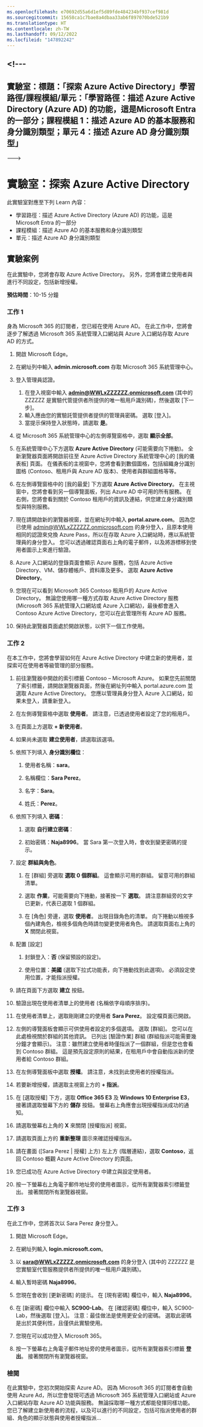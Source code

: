 ```yaml
---
ms.openlocfilehash: e70692d55a6d1ef5d89fde484234bf937cef981d
ms.sourcegitcommit: 15658ca1c7bae8a4dbaa33ab6f897070bde521b9
ms.translationtype: HT
ms.contentlocale: zh-TW
ms.lasthandoff: 09/12/2022
ms.locfileid: "147892242"
---
```

<a name="---"></a><!---
---
實驗室：標題：「探索 Azure Active Directory」學習路徑/課程模組/單元：「學習路徑：描述 Azure Active Directory (Azure AD) 的功能，這是Microsoft Entra 的一部分；課程模組 1：描述 Azure AD 的基本服務和身分識別類型；單元 4：描述 Azure AD 身分識別類型」
---
--->

# <a name="lab-explore-azure-active-directory"></a>實驗室：探索 Azure Active Directory

此實驗室對應至下列 Learn 內容：

- 學習路徑：描述 Azure Active Directory (Azure AD) 的功能，這是 Microsoft Entra 的一部分
- 課程模組：描述 Azure AD 的基本服務和身分識別類型
- 單元：描述 Azure AD 身分識別類型

## <a name="lab-scenario"></a>實驗案例

在此實驗中，您將會存取 Azure Active Directory。  另外，您將會建立使用者與進行不同設定，包括新增授權。  

**預估時間**：10-15 分鐘

### <a name="task-1"></a>工作 1

身為 Microsoft 365 的訂閱者，您已經在使用 Azure AD。  在此工作中，您將會逐步了解透過 Microsoft 365 系統管理入口網站與 Azure 入口網站存取 Azure AD 的方式。

1. 開啟 Microsoft Edge。

2. 在網址列中輸入 **admin.microsoft.com** 存取 Microsoft 365 系統管理中心。

3. 登入管理員認證。
    1. 在登入視窗中輸入 **admin@WWLxZZZZZZ.onmicrosoft.com** (其中的 ZZZZZZ 是實驗代管提供者所提供的唯一租用戶識別碼)，然後選取 [下一步]。
    1. 輸入應由您的實驗託管提供者提供的管理員密碼。 選取 [登入]。
    1. 當提示保持登入狀態時，請選取 **是**。

4. 從 Microsoft 365 系統管理中心的左側導覽窗格中，選取 **顯示全部**。

5. 在系統管理中心下方選取 **Azure Active Directory** (可能需要向下捲動)。  全新瀏覽器頁面將開啟前往至 Azure Active Directory 系統管理中心的 [我的儀表板] 頁面。 在儀表板的主視窗中，您將會看到數個圖格，包括組織身分識別圖格 (Contoso、租用戶與 Azure AD 版本)、使用者與群組圖格等等。

6. 在左側導覽窗格中的 [我的最愛] 下方選取 **Azure Active Directory**。  在主視窗中，您將會看到另一個導覽面板，列出 Azure AD 中可用的所有服務。 在右側，您將會看到關於 Contoso 租用戶的資訊及連結，供您建立身分識別類型與特別服務。  

7. 現在請開啟新的瀏覽器視窗，並在網址列中輸入 **portal.azure.com**。  因為您已使用 admin@WWLxZZZZZZ.onmicrosoft.com 的身分登入，且原本使用相同的認證來兌換 Azure Pass，所以在存取 Azure 入口網站時，應以系統管理員的身分登入。  您可以透過確認頁面右上角的電子郵件，以及將游標移到使用者圖示上來進行驗證。

8. Azure 入口網站的登錄頁面會顯示 Azure 服務，包括 Azure Active Directory、VM、儲存體帳戶、資料庫及更多。  選取 **Azure Active Directory**。  

9. 您現在可以看到 Microsoft 365 Contoso 租用戶的 Azure Active Directory。    無論您使用哪一種方式存取 Azure Active Directory 服務 (Microsoft 365 系統管理入口網站或 Azure 入口網站)，最後都會進入 Contoso Azure Active Directory，您可以在此管理所有 Azure AD 服務。

10. 保持此瀏覽器頁面處於開啟狀態，以供下一個工作使用。

### <a name="task-2"></a>工作 2

在本工作中，您將會學習如何在 Azure Active Directory 中建立新的使用者，並探索可在使用者等級管理的部分服務。

1. 前往瀏覽器中開啟的索引標籤 Contoso – Microsoft Azure。 如果您先前關閉了索引標籤，請開啟瀏覽器頁面，然後在網址列中輸入 portal.azure.com 並選取 Azure Active Directory。  您應以管理員身分登入 Azure 入口網站，如果未登入，請重新登入。

2. 在左側導覽窗格中選取 **使用者**。  請注意，已透過使用者設定了您的租用戶。

3. 在頁面上方選取 **+ 新使用者**。

4. 如果尚未選取 **建立使用者**，請選取該選項。

5. 依照下列填入 **身分識別欄位**：

    1. 使用者名稱：**sara**。

    2. 名稱欄位：**Sara Perez**。

    3. 名字：**Sara**。

    4. 姓氏：**Perez**。

6. 依照下列填入 **密碼**：

    1. 選取 **自行建立密碼**：

    1. 初始密碼：**Naja8996**。 當 Sara 第一次登入時，會收到變更密碼的提示。

7. 設定 **群組與角色**。

    1. 在 [群組] 旁選取 **選取 0 個群組**。  這會顯示可用的群組。  留意可用的群組清單。

    2. 選取 **作業**，可能需要向下捲動，接著按一下 **選取**。 請注意群組旁的文字已更新，代表已選取 1 個群組。  

    3. 在 [角色] 旁邊，選取 **使用者**。 出現目錄角色的清單。  向下捲動以檢視多個內建角色，檢視多個角色時請勿變更使用者角色。  請選取頁面右上角的 **X** 關閉此視窗。

8. 配置 [設定]

    1. 封鎖登入：**否** (保留預設的設定)。

    1. 使用位置：**美國** (選取下拉式功能表，向下捲動找到此選項)。  必須設定使用位置，才能指派授權。

9. 請在頁面下方選取 **建立** 按鈕。

10. 驗證出現在使用者清單上的使用者 (名稱依字母順序排序)。

11. 在使用者清單上，選取剛剛建立的使用者 **Sara Perez**。  設定檔頁面已開啟。

12. 左側的導覽面板會顯示可供使用者設定的多個選項。  選取 [群組]。  您可以在此處檢視關於群組的其他資訊。  已列出 [驗證作業] 群組 (群組指派可能需要幾分鐘才會顯示)。  注意：雖然建立使用者時僅指派了一個群組，但是您也會看到 Contoso 群組。  這是預先設定原則的結果，在租用戶中會自動指派新的使用者給 Contoso 群組。

13. 在左側導覽面板中選取 **授權**。  請注意，未找到此使用者的授權指派。  

14. 若要新增授權，請選取主視窗上方的 **+ 指派**。

15. 在 [選取授權] 下方，選取 **Office 365 E3** 及 **Windows 10 Enterprise E3**，接著請選取螢幕下方的 **儲存** 按鈕。 螢幕右上角應會出現授權指派成功的通知。

16. 請選取螢幕右上角的 **X** 來關閉 [授權指派] 視窗。

17. 請選取頁面上方的 **重新整理** 圖示來確認授權指派。

18. 請在畫面 ([Sara Perez | 授權] 上方) 左上方 (階層連結)，選取 **Contoso**，返回 Contoso 概觀 Azure Active Directory 的頁面。

19. 您已成功在 Azure Active Directory 中建立與設定使用者。

20. 按一下螢幕右上角電子郵件地址旁的使用者圖示，從所有瀏覽器索引標籤登出。 接著關閉所有瀏覽器視窗。

### <a name="task-3"></a>工作 3

在此工作中，您將首次以 Sara Perez 身分登入。

1. 開啟 Microsoft Edge。

2. 在網址列輸入 **login.microsoft.com**。

3. 以 **sara@WWLxZZZZZ.onmicrosoft.com** 的身分登入 (其中的 ZZZZZZ 是您實驗室代管服務提供者所提供的唯一租用戶識別碼)。

4. 輸入暫時密碼 **Naja8996**。

5. 您現在會收到 [更新密碼] 的提示。 在 [現有密碼] 欄位中，輸入 **Naja8996**。

6. 在 [新密碼] 欄位中輸入 **SC900-Lab**。  在 [確認密碼] 欄位中，輸入 SC900-Lab，然後選取 [登入]。  注意：最佳做法是使用更安全的密碼。 選取此密碼是出於其便利性，且僅供此實驗使用。

7. 您現在可以成功登入 Microsoft 365。

8. 按一下螢幕右上角電子郵件地址旁的使用者圖示，從所有瀏覽器索引標籤 **登出**。 接著關閉所有瀏覽器視窗。

### <a name="review"></a>檢閱

在此實驗中，您初次開始探索 Azure AD。 因為 Microsoft 365 的訂閱者會自動使用 Azure Ad，所以您會發現可透過 Microsoft 365 系統管理入口網站或 Azure 入口網站存取 Azure AD 功能與服務。  無論採取哪一種方式都能發揮同樣功能。  您已了解建立新使用者的流程，以及可以進行的不同設定，包括可指派使用者的群組、角色的顯示狀態與使用者授權指派...
